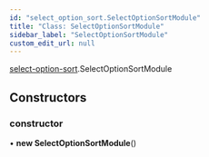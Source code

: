 ```yaml
---
id: "select_option_sort.SelectOptionSortModule"
title: "Class: SelectOptionSortModule"
sidebar_label: "SelectOptionSortModule"
custom_edit_url: null
---
```


[select-option-sort](../modules/select_option_sort).SelectOptionSortModule

## Constructors

### constructor

• **new SelectOptionSortModule**()
